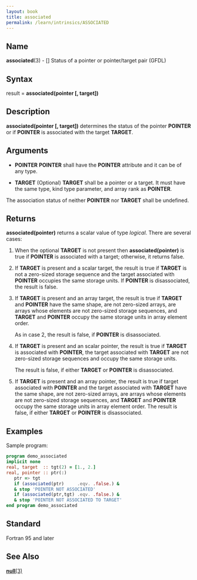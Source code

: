 ```yaml
---
layout: book
title: associated
permalink: /learn/intrinsics/ASSOCIATED
---
```

## __Name__

__associated__(3) - \[\] Status of a pointer or pointer/target pair
(GFDL)

## __Syntax__

result = __associated(pointer \[, target\])__

## __Description__

__associated(pointer \[, target\])__ determines the status of the
pointer __POINTER__ or if __POINTER__ is associated with the target __TARGET__.

## __Arguments__

  - __POINTER__
    __POINTER__ shall have the __POINTER__ attribute and it can be of any type.

  - __TARGET__
    (Optional) __TARGET__ shall be a pointer or a target. It must have the
    same type, kind type parameter, and array rank as __POINTER__.

The association status of neither __POINTER__ nor __TARGET__ shall be undefined.

## __Returns__

__associated(pointer)__ returns a scalar value of type _logical_.
There are several cases:

1.  When the optional __TARGET__ is not present then __associated(pointer)__
    is true if __POINTER__ is associated with a target; otherwise, it
    returns false.

2.  If __TARGET__ is present and a scalar target, the result is true if
    __TARGET__ is not a zero-sized storage sequence and the target
    associated with __POINTER__ occupies the same storage units. If __POINTER__
    is disassociated, the result is false.

3.  If __TARGET__ is present and an array target, the result is true if
    __TARGET__ and __POINTER__ have the same shape, are not zero-sized arrays,
    are arrays whose elements are not zero-sized storage sequences, and
    __TARGET__ and __POINTER__ occupy the same storage units in array element
    order.

    As in case 2, the result is false, if __POINTER__ is disassociated.

4.  If __TARGET__ is present and an scalar pointer, the result is true if
    __TARGET__ is associated with __POINTER__, the target associated with __TARGET__
    are not zero-sized storage sequences and occupy the same storage
    units.

    The result is false, if either __TARGET__ or __POINTER__ is disassociated.

5.  If __TARGET__ is present and an array pointer, the result is true if
    target associated with __POINTER__ and the target associated with __TARGET__
    have the same shape, are not zero-sized arrays, are arrays whose
    elements are not zero-sized storage sequences, and __TARGET__ and
    __POINTER__ occupy the same storage units in array element order. The
    result is false, if either __TARGET__ or __POINTER__ is disassociated.

## __Examples__

Sample program:

```fortran
program demo_associated
implicit none
real, target  :: tgt(2) = [1., 2.]
real, pointer :: ptr(:)
   ptr => tgt
   if (associated(ptr)     .eqv. .false.) &
   & stop 'POINTER NOT ASSOCIATED'
   if (associated(ptr,tgt) .eqv. .false.) &
   & stop 'POINTER NOT ASSOCIATED TO TARGET'
end program demo_associated
```

## __Standard__

Fortran 95 and later

## __See Also__

[__null__(3)](NULL)
